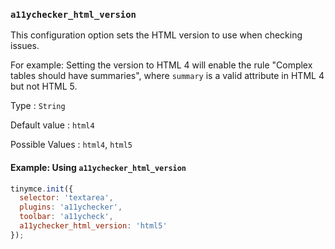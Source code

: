 ### `a11ychecker_html_version`

This configuration option sets the HTML version to use when checking issues.

For example: Setting the version to HTML 4 will enable the rule "Complex tables should have summaries", where `summary` is a valid attribute in HTML 4 but not HTML 5.

Type
: `String`

Default value
: `html4`

Possible Values
: `html4`, `html5`

#### Example: Using `a11ychecker_html_version`

```js
tinymce.init({
  selector: 'textarea',
  plugins: 'a11ychecker',
  toolbar: 'a11ycheck',
  a11ychecker_html_version: 'html5'
});
```


